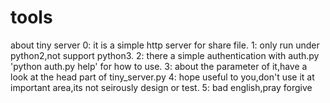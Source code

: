 # tools
about tiny server
0: it is a simple http server for share file.
1: only run under python2,not support python3.
2: there a simple authentication with auth.py
	'python auth.py help' for how to use.
3: about the parameter of it,have a look at the head part of tiny_server.py
4: hope useful to you,don't use it at important area,its not seirously design or test.
5: bad english,pray forgive
